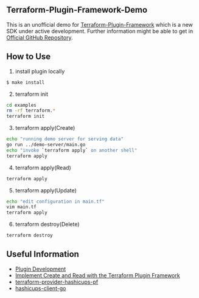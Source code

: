 ## Terraform-Plugin-Framework-Demo
This is an unofficial demo for [Terraform-Plugin-Framework](https://www.terraform.io/docs/plugin/framework/) which is a new SDK under active development.
Further information might be able to get in [Official GitHub Repository](https://github.com/hashicorp/terraform-plugin-framework).

## How to Use
1. install plugin locally

```bash
$ make install
```

2. terraform init

```bash
cd examples
rm -rf terraform.*
terraform init
```

3. terraform apply(Create)

```bash
echo "running demo server for serving data"
go run ../demo-server/main.go
echo "invoke `terraform apply` on another shell"
terraform apply
```

4. terraform apply(Read)

```bash
terraform apply
```

5. terraform apply(Update)

```bash
echo "edit configuration in main.tf"
vim main.tf
terraform apply
```

6. terraform destroy(Delete)

```bash
terraform destroy
```

## Useful Information
- [Plugin Development](https://www.terraform.io/docs/extend/index.html)
- [Implement Create and Read with the Terraform Plugin Framework](https://learn.hashicorp.com/tutorials/terraform/plugin-framework-create)
- [terraform-provider-hashicups-pf](https://github.com/hashicorp/terraform-provider-hashicups-pf)
- [hashicups-client-go](https://github.com/hashicorp-demoapp/hashicups-client-go)
